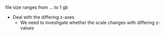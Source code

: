 file size ranges from ... to 1 gb

* Deal with the differing z-axes
    * We need to investigate whether the scale changes with differing z-values